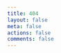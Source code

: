 ```yaml
---
title: 404
layout: false
meta: false
actions: false
comments: false
---
```


<html>
<head>
</head>
<body>
<script type="text/javascript" src="http://www.qq.com/404/search_children.js" charset="utf-8" homePageUrl="http://www.tiankai.party" homePageName="返回主页"></script>
</body>
</html>
